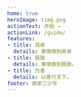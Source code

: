 ```yaml
---
home: true
heroImage: timg.png
actionText: 开始 →
actionLink: /guide/
features:
- title: 简单
  details: 事情做到简单
- title: 极致
  details: 事情做到极致。
- title: 为善
  details: 以善行天下。
footer: 黄家二少爷
---
```

